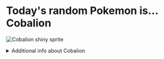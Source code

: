 # Today's random Pokemon is... Cobalion

![Cobalion shiny sprite](https://raw.githubusercontent.com/PokeAPI/sprites/master/sprites/pokemon/shiny/638.png)

<details>
<summary>Additional info about Cobalion</summary>

| srpite type | image |
|------|------|
| back_default | ![Cobalion back_default sprite](https://raw.githubusercontent.com/PokeAPI/sprites/master/sprites/pokemon/back/638.png) |
| back_shiny | ![Cobalion back_shiny sprite](https://raw.githubusercontent.com/PokeAPI/sprites/master/sprites/pokemon/back/shiny/638.png) |
| front_default | ![Cobalion front_default sprite](https://raw.githubusercontent.com/PokeAPI/sprites/master/sprites/pokemon/638.png) | </details>